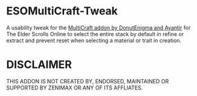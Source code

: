 # ESOMultiCraft-Tweak
A usability tweak for the [MultiCraft addon by DonutEnigma and Ayantir](http://www.esoui.com/downloads/info399-MultiCraft.html) for The Elder Scrolls Online to select the entire stack by default in refine or extract and prevent reset when selecting a material or trait in creation.

DISCLAIMER
=============
THIS ADDON IS NOT CREATED BY, ENDORSED, MAINTAINED OR SUPPORTED BY ZENIMAX OR ANY OF ITS AFFLIATES.
